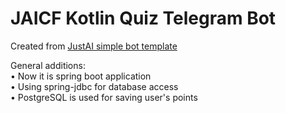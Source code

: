 # JAICF Kotlin Quiz Telegram Bot 
Created from [JustAI simple bot template](https://github.com/just-ai/jaicf-jaicp-caila-template)

General additions:\
• Now it is spring boot application \
• Using spring-jdbc for database access \
• PostgreSQL is used for saving user's points
